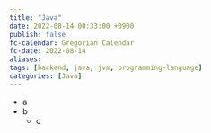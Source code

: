 ```yaml
---
title: "Java"
date: 2022-08-14 00:33:00 +0900
publish: false
fc-calendar: Gregorian Calendar
fc-date: 2022-08-14
aliases: 
tags: [backend, java, jvm, programming-language]
categories: [Java]
---
```


- a
- b
	- c